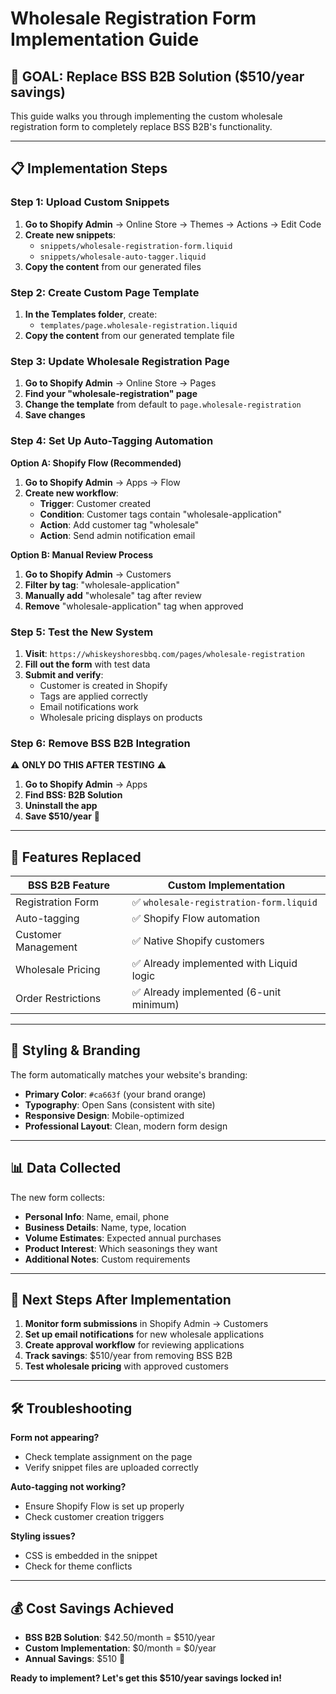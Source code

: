 # Wholesale Registration Form Implementation Guide

## 🎯 **GOAL**: Replace BSS B2B Solution ($510/year savings)

This guide walks you through implementing the custom wholesale registration form to completely replace BSS B2B's functionality.

---

## 📋 **Implementation Steps**

### **Step 1: Upload Custom Snippets**

1. **Go to Shopify Admin** → Online Store → Themes → Actions → Edit Code
2. **Create new snippets**:
   - `snippets/wholesale-registration-form.liquid`
   - `snippets/wholesale-auto-tagger.liquid`
3. **Copy the content** from our generated files

### **Step 2: Create Custom Page Template**

1. **In the Templates folder**, create:
   - `templates/page.wholesale-registration.liquid`
2. **Copy the content** from our generated template file

### **Step 3: Update Wholesale Registration Page**

1. **Go to Shopify Admin** → Online Store → Pages
2. **Find your "wholesale-registration" page**
3. **Change the template** from default to `page.wholesale-registration`
4. **Save changes**

### **Step 4: Set Up Auto-Tagging Automation**

**Option A: Shopify Flow (Recommended)**
1. **Go to Shopify Admin** → Apps → Flow
2. **Create new workflow**:
   - **Trigger**: Customer created
   - **Condition**: Customer tags contain "wholesale-application"
   - **Action**: Add customer tag "wholesale"
   - **Action**: Send admin notification email

**Option B: Manual Review Process**
1. **Go to Shopify Admin** → Customers
2. **Filter by tag**: "wholesale-application"
3. **Manually add** "wholesale" tag after review
4. **Remove** "wholesale-application" tag when approved

### **Step 5: Test the New System**

1. **Visit**: `https://whiskeyshoresbbq.com/pages/wholesale-registration`
2. **Fill out the form** with test data
3. **Submit and verify**:
   - Customer is created in Shopify
   - Tags are applied correctly
   - Email notifications work
   - Wholesale pricing displays on products

### **Step 6: Remove BSS B2B Integration**

⚠️ **ONLY DO THIS AFTER TESTING** ⚠️

1. **Go to Shopify Admin** → Apps
2. **Find BSS: B2B Solution**
3. **Uninstall the app**
4. **Save $510/year** 🎉

---

## 🔧 **Features Replaced**

| BSS B2B Feature | Custom Implementation |
|----------------|----------------------|
| Registration Form | ✅ `wholesale-registration-form.liquid` |
| Auto-tagging | ✅ Shopify Flow automation |
| Customer Management | ✅ Native Shopify customers |
| Wholesale Pricing | ✅ Already implemented with Liquid logic |
| Order Restrictions | ✅ Already implemented (6-unit minimum) |

---

## 🎨 **Styling & Branding**

The form automatically matches your website's branding:
- **Primary Color**: `#ca663f` (your brand orange)
- **Typography**: Open Sans (consistent with site)
- **Responsive Design**: Mobile-optimized
- **Professional Layout**: Clean, modern form design

---

## 📊 **Data Collected**

The new form collects:
- **Personal Info**: Name, email, phone
- **Business Details**: Name, type, location
- **Volume Estimates**: Expected annual purchases
- **Product Interest**: Which seasonings they want
- **Additional Notes**: Custom requirements

---

## 🚀 **Next Steps After Implementation**

1. **Monitor form submissions** in Shopify Admin → Customers
2. **Set up email notifications** for new wholesale applications
3. **Create approval workflow** for reviewing applications
4. **Track savings**: $510/year from removing BSS B2B
5. **Test wholesale pricing** with approved customers

---

## 🛠 **Troubleshooting**

**Form not appearing?**
- Check template assignment on the page
- Verify snippet files are uploaded correctly

**Auto-tagging not working?**
- Ensure Shopify Flow is set up properly
- Check customer creation triggers

**Styling issues?**
- CSS is embedded in the snippet
- Check for theme conflicts

---

## 💰 **Cost Savings Achieved**

- **BSS B2B Solution**: $42.50/month = $510/year
- **Custom Implementation**: $0/month = $0/year
- **Annual Savings**: $510 🎯

**Ready to implement? Let's get this $510/year savings locked in!**

